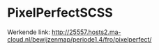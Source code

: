 # PixelPerfectSCSS

Werkende link: http://25557.hosts2.ma-cloud.nl/bewijzenmap/periode1.4/fro/pixelperfect/
